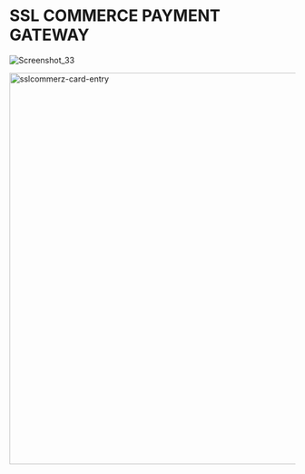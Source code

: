 # SSL COMMERCE PAYMENT GATEWAY
![Screenshot_33](https://github.com/Limon714/ssl_payment_gateway/assets/72975868/ba60dc53-5d44-45c7-9d40-896ec3770179)

<img width="691" alt="sslcommerz-card-entry" src="https://github.com/Limon714/ssl_payment_gateway/assets/72975868/cac34821-5cc7-4b4c-a929-17c794741a61">

